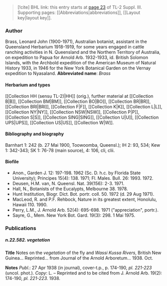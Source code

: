 > [!cite] BHL link: this entry starts at [page 23](https://www.biodiversitylibrary.org/page/33266330) of TL-2 Suppl. III.
> Supporting pages: [[Abbreviations|abbreviations]], [[Layout key|layout key]].

### Author

Brass, Leonard John (1900-1971), Australian botanist, assistant in the Queensland Herbarium 1918-1919, for some years engaged in cattle ranching activities in N. Queensland and the Northern Territory of Australia, on expedition to Papua for Arnold Arb. 1932-1933, id. British Solomon Islands, with the Archbold expedition of the American Museum of Natural History 1933, in 1946 for the New York Botanical Garden on the Vernay expedition to Nyasaland. 
**Abbreviated name**: *Brass*

#### Herbarium and types

[[Collection HH (sensu TL-2)|HH]] (orig.), further material at [[Collection B|B]], [[Collection BM|BM]], [[Collection BO|BO]], [[Collection BR|BR]], [[Collection BRI|BRI]], [[Collection F|F]], [[Collection K|K]], [[Collection L|L]], [[Collection NY|NY]], [[Collection NSW|NSW]], [[Collection P|P]], [[Collection S|S]], [[Collection SING|SING]], [[Collection U|U]], [[Collection UPS|UPS]], [[Collection US|US]], [[Collection W|W]].

#### Bibliography and biography

Barnhart 1: 242 (b. 27 Mai 1900, Toowoomba, Queensl.); IH 2: 93, 534; Kew 1: 342-343; SK 1: 76-78 (main source), 4: 106, cli, clii.

#### Biofile

- Anon., Garden J. 12: 197-198. 1962 (Sc. D. h.c. by Florida State University); Principes 15(4): 138. 1971; Fl. Males. Bull. 26: 1993. 1972.
- Deusen, H.M. van, N. Queensl. Nat. 39(156): 2-3. 1971.
- Hall, N., Botanists of the Eucalypts, Melbourne 38. 1978.
- Hunt Institution, Biogr. Dict. Bot. portr. coll. 50. 1972 (d. 29 Aug 1971).
- MacLeod, R. and P.F. Rehbock, Nature in its greatest extent, Honolulu, Hawaii 110. 1990.
- Perry, L.M., J. Arnold Arb. 52(4): 695-698. 1971 ("appreciation", portr.).
- Sayre, G., Mem. New York Bot. Gard. 19(3): 298. 1 Mai 1975.

### Publications

##### n.22.582. vegetation

**Title**
Notes on the *vegetation* of the fly and *Wassi Kussa Rivers*, British New Guinea... Reprinted... from Journal of the Arnold Arboretum... 1938. Oct.

**Notes**
*Publ*.: 27 Apr 1938 (in journal), cover-t.p., p. 174-190, *pl. 221-223* (uncol. phot.). *Copy*: L.  – Reprinted and to be cited from J. Arnold Arb. 19(2): 174-190, *pl. 221-223.* 1938.

